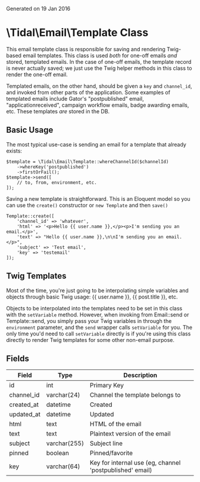 Generated on 19 Jan 2016

\Tidal\Email\Template Class
===========================

This email template class is responsible for saving and rendering Twig-based
email templates. This class is used _both_ for one-off emails _and_ stored,
templated emails. In the case of one-off emails, the template record is
never actually saved; we just use the Twig helper methods in this class to
render the one-off email.

Templated emails, on the other hand, should be given a `key` and
`channel_id`, and invoked from other parts of the application. Some examples
of templated emails include Gator's "postpublished" email,
"applicationreceived", campaign workflow emails, badge awarding emails, etc.
These templates _are_ stored in the DB.


Basic Usage
-----------

The most typical use-case is sending an email for a template that already exists:

    $template = \Tidal\Email\Template::whereChannelId($channelId)
        ->whereKey('postpublished')
        ->firstOrFail();
    $template->send([
        // to, from, environment, etc.
    ]);

Saving a new template is straightforward. This is an Eloquent model so you
can use the `create()` constructor or `new Template` and then `save()`

    Template::create([
        'channel_id' => 'whatever',
        'html' => '<p>Hello {{ user.name }},</p><p>I'm sending you an email.</p>',
        'text' => "Hello {{ user.name }},\n\nI'm sending you an email.</p>",
        'subject' => 'Test email',
        'key' => 'testemail'
    ]);

Twig Templates
--------------

Most of the time, you're just going to be interpolating simple variables and
objects through basic Twig usage: {{ user.name }}, {{ post.title }}, etc.

Objects to be interpolated into the templates need to be set in this class
with the `setVariable` method. However, when invoking from Email::send or
Template::send, you simply pass your Twig variables in through the
`environment` parameter, and the `send` wrapper calls `setVariable` for you.
The only time you'd need to call `setVariable` directly is if you're using
this class directly to render Twig templates for some other non-email
purpose.

Fields
------

Field		| Type			| Description
-------------|---------------|------------------------------------------
id			| int			| Primary Key
channel_id	| varchar(24)	| Channel the template belongs to
created_at	| datetime		| Created
updated_at	| datetime		| Updated
html			| text			| HTML of the email
text			| text			| Plaintext version of the email
subject		| varchar(255)	| Subject line
pinned		| boolean		| Pinned/favorite
key			| varchar(64)	| Key for internal use (eg, channel 'postpublished' email)

 